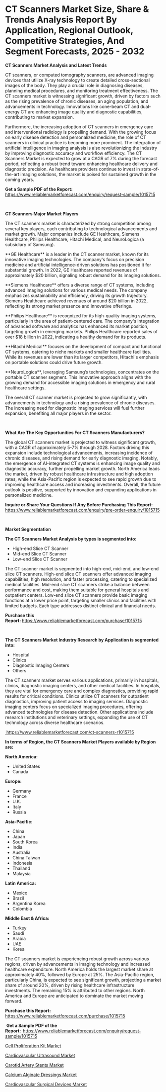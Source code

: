 <p><h1>CT Scanners Market Size, Share & Trends Analysis Report By Application, Regional Outlook, Competitive Strategies, And Segment Forecasts, 2025 - 2032</h1></p><p><strong>CT Scanners Market Analysis and Latest Trends</strong></p>
<p><p>CT scanners, or computed tomography scanners, are advanced imaging devices that utilize X-ray technology to create detailed cross-sectional images of the body. They play a crucial role in diagnosing diseases, planning medical procedures, and monitoring treatment effectiveness. The CT scanners market is witnessing significant growth, driven by factors such as the rising prevalence of chronic diseases, an aging population, and advancements in technology. Innovations like cone-beam CT and dual-energy CT are enhancing image quality and diagnostic capabilities, contributing to market expansion.</p><p>Furthermore, the increasing adoption of CT scanners in emergency care and interventional radiology is propelling demand. With the growing focus on early disease detection and personalized medicine, the role of CT scanners in clinical practice is becoming more prominent. The integration of artificial intelligence in imaging analysis is also revolutionizing the industry by improving diagnostic accuracy and workflow efficiency. The CT Scanners Market is expected to grow at a CAGR of 7% during the forecast period, reflecting a robust trend toward enhancing healthcare delivery and diagnostic precision. As healthcare providers continue to invest in state-of-the-art imaging solutions, the market is poised for sustained growth in the coming years.</p></p>
<p><strong>Get a Sample PDF of the Report:&nbsp;</strong> <a href="https://www.reliablemarketforecast.com/enquiry/request-sample/1015715?utm_campaign=1130&utm_medium=2&utm_source=Github&utm_content=ia&utm_term=04032025&utm_id=ct-scanners">https://www.reliablemarketforecast.com/enquiry/request-sample/1015715</a></p>
<p>&nbsp;</p>
<p><strong>CT Scanners Major Market Players</strong></p>
<p><p>The CT scanners market is characterized by strong competition among several key players, each contributing to technological advancements and market growth. Major companies include GE Healthcare, Siemens Healthcare, Philips Healthcare, Hitachi Medical, and NeuroLogica (a subsidiary of Samsung).</p><p>**GE Healthcare** is a leader in the CT scanner market, known for its innovative imaging technologies. The company's focus on precision medicine and artificial intelligence-driven solutions has positioned it for substantial growth. In 2022, GE Healthcare reported revenues of approximately $20 billion, signaling robust demand for its imaging solutions.</p><p>**Siemens Healthcare** offers a diverse range of CT systems, including advanced imaging solutions for various medical needs. The company emphasizes sustainability and efficiency, driving its growth trajectory. Siemens Healthcare achieved revenues of around $20 billion in 2022, reflecting its strong market presence and innovative offerings.</p><p>**Philips Healthcare** is recognized for its high-quality imaging systems, particularly in the area of patient-centered care. The company's integration of advanced software and analytics has enhanced its market position, targeting growth in emerging markets. Philips Healthcare reported sales of over $18 billion in 2022, indicating a healthy demand for its products.</p><p>**Hitachi Medical** focuses on the development of compact and functional CT systems, catering to niche markets and smaller healthcare facilities. While its revenues are lower than its larger competitors, Hitachi's emphasis on portable solutions could drive future growth.</p><p>**NeuroLogica**, leveraging Samsung’s technologies, concentrates on the portable CT scanner segment. This innovative approach aligns with the growing demand for accessible imaging solutions in emergency and rural healthcare settings.</p><p>The overall CT scanner market is projected to grow significantly, with advancements in technology and a rising prevalence of chronic diseases. The increasing need for diagnostic imaging services will fuel further expansion, benefiting all major players in the sector.</p></p>
<p>&nbsp;</p>
<p><strong>What Are The Key Opportunities For CT Scanners Manufacturers?</strong></p>
<p><p>The global CT scanners market is projected to witness significant growth, with a CAGR of approximately 5-7% through 2028. Factors driving this expansion include technological advancements, increasing incidence of chronic diseases, and rising demand for early diagnostic imaging. Notably, the emergence of AI-integrated CT systems is enhancing image quality and diagnostic accuracy, further propelling market growth. North America leads the market, driven by robust healthcare infrastructure and high adoption rates, while the Asia-Pacific region is expected to see rapid growth due to improving healthcare access and increasing investments. Overall, the future outlook is positive, supported by innovation and expanding applications in personalized medicine.</p></p>
<p><strong>Inquire or Share Your Questions If Any Before Purchasing This Report:</strong> <a href="https://www.reliablemarketforecast.com/enquiry/pre-order-enquiry/1015715?utm_campaign=1130&utm_medium=2&utm_source=Github&utm_content=ia&utm_term=04032025&utm_id=ct-scanners">https://www.reliablemarketforecast.com/enquiry/pre-order-enquiry/1015715</a></p>
<p>&nbsp;</p>
<p><strong>Market Segmentation</strong></p>
<p><strong>The CT Scanners Market Analysis by types is segmented into:</strong></p>
<p><ul><li>High-end Slice CT Scanner</li><li>Mid-end Slice CT Scanner</li><li>Low-end Slice CT Scanner</li></ul></p>
<p><p>The CT scanner market is segmented into high-end, mid-end, and low-end slice CT scanners. High-end slice CT scanners offer advanced imaging capabilities, high resolution, and faster processing, catering to specialized medical facilities. Mid-end slice CT scanners strike a balance between performance and cost, making them suitable for general hospitals and outpatient centers. Low-end slice CT scanners provide basic imaging functions at a lower price point, targeting smaller clinics and facilities with limited budgets. Each type addresses distinct clinical and financial needs.</p></p>
<p><strong>Purchase this Report:&nbsp;</strong><a href="https://www.reliablemarketforecast.com/purchase/1015715?utm_campaign=1130&utm_medium=2&utm_source=Github&utm_content=ia&utm_term=04032025&utm_id=ct-scanners">https://www.reliablemarketforecast.com/purchase/1015715</a></p>
<p>&nbsp;</p>
<p><strong>The CT Scanners Market Industry Research by Application is segmented into:</strong></p>
<p><ul><li>Hospital</li><li>Clinics</li><li>Diagnostic Imaging Centers</li><li>Others</li></ul></p>
<p><p>The CT scanners market serves various applications, primarily in hospitals, clinics, diagnostic imaging centers, and other medical facilities. In hospitals, they are vital for emergency care and complex diagnostics, providing rapid results for critical conditions. Clinics utilize CT scanners for outpatient diagnostics, improving patient access to imaging services. Diagnostic imaging centers focus on specialized imaging procedures, offering advanced technologies for disease detection. Other applications include research institutions and veterinary settings, expanding the use of CT technology across diverse healthcare scenarios.</p></p>
<p><a href="https://www.reliablemarketforecast.com/ct-scanners-r1015715?utm_campaign=1130&utm_medium=2&utm_source=Github&utm_content=ia&utm_term=04032025&utm_id=ct-scanners">&nbsp;https://www.reliablemarketforecast.com/ct-scanners-r1015715</a></p>
<p><strong>In terms of Region, the CT Scanners Market Players available by Region are:</strong></p>
<p>
    <p> <strong> North America: </strong>
        <ul>
            <li>United States</li>
            <li>Canada</li>
        </ul>
        </p> 
    <p> <strong> Europe: </strong>
        <ul>
            <li>Germany</li>
            <li>France</li>
            <li>U.K.</li>
            <li>Italy</li>
            <li>Russia</li>
        </ul>
        </p> 
    <p> <strong> Asia-Pacific: </strong>
        <ul>
            <li>China</li>
            <li>Japan</li>
            <li>South Korea</li>
            <li>India</li>
            <li>Australia</li>
            <li>China Taiwan</li>
            <li>Indonesia</li>
            <li>Thailand</li>
            <li>Malaysia</li>
        </ul>
        </p> 
    <p> <strong> Latin America: </strong>
        <ul>
            <li>Mexico</li>
            <li>Brazil</li>
            <li>Argentina Korea</li>
            <li>Colombia</li>
        </ul>
        </p> 
    <p> <strong> Middle East & Africa: </strong>
        <ul>
            <li>Turkey</li>
            <li>Saudi</li>
            <li>Arabia</li>
            <li>UAE</li>
            <li>Korea</li>
        </ul>
    </p>
    </p>
<p><p>The CT scanners market is experiencing robust growth across various regions, driven by advancements in imaging technology and increased healthcare expenditure. North America holds the largest market share at approximately 40%, followed by Europe at 25%. The Asia-Pacific region, particularly China, is expected to see significant growth, projecting a market share of around 20%, driven by rising healthcare infrastructure investments. The remaining 15% is attributed to other regions. North America and Europe are anticipated to dominate the market moving forward.</p></p>
<p><strong>Purchase this Report: </strong><a href="https://www.reliablemarketforecast.com/purchase/1015715?utm_campaign=1130&utm_medium=2&utm_source=Github&utm_content=ia&utm_term=04032025&utm_id=ct-scanners">https://www.reliablemarketforecast.com/purchase/1015715</a></p>
<p>&nbsp;<strong>Get a Sample PDF of the Report:&nbsp;&nbsp;</strong><a href="https://www.reliablemarketforecast.com/enquiry/request-sample/1015715?utm_campaign=1130&utm_medium=2&utm_source=Github&utm_content=ia&utm_term=04032025&utm_id=ct-scanners">https://www.reliablemarketforecast.com/enquiry/request-sample/1015715</a></p>
<p><strong></strong></p>
<p><p><a href="https://github.com/yakobotege/Market-Research-Report-List-1/blob/main/cell-proliferation-kit-market.md?utm_campaign=1130&utm_medium=2&utm_source=Github&utm_content=ia&utm_term=04032025&utm_id=ct-scanners">Cell Proliferation Kit Market</a></p><p><a href="https://github.com/gedaypivi/Market-Research-Report-List-1/blob/main/cardiovascular-ultrasound-market.md?utm_campaign=1130&utm_medium=2&utm_source=Github&utm_content=ia&utm_term=04032025&utm_id=ct-scanners">Cardiovascular Ultrasound Market</a></p><p><a href="https://github.com/siriocooch4a/Market-Research-Report-List-1/blob/main/carotid-artery-stents-market.md?utm_campaign=1130&utm_medium=2&utm_source=Github&utm_content=ia&utm_term=04032025&utm_id=ct-scanners">Carotid Artery Stents Market</a></p><p><a href="https://github.com/snakewaduddx/Market-Research-Report-List-1/blob/main/calcium-alginate-dressings-market.md?utm_campaign=1130&utm_medium=2&utm_source=Github&utm_content=ia&utm_term=04032025&utm_id=ct-scanners">Calcium Alginate Dressings Market</a></p><p><a href="https://github.com/sakuniniray98/Market-Research-Report-List-1/blob/main/cardiovascular-surgical-devices-market.md?utm_campaign=1130&utm_medium=2&utm_source=Github&utm_content=ia&utm_term=04032025&utm_id=ct-scanners">Cardiovascular Surgical Devices Market</a></p></p>